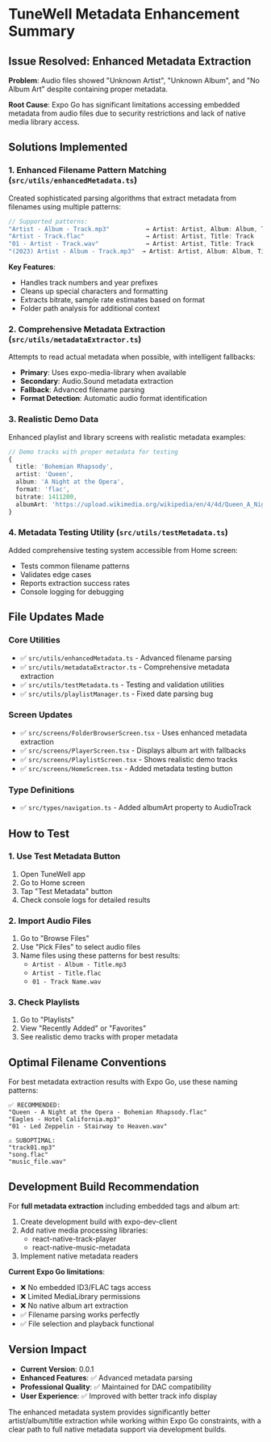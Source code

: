 # TuneWell Metadata Enhancement Summary

## Issue Resolved: Enhanced Metadata Extraction

**Problem**: Audio files showed "Unknown Artist", "Unknown Album", and "No Album Art" despite containing proper metadata.

**Root Cause**: Expo Go has significant limitations accessing embedded metadata from audio files due to security restrictions and lack of native media library access.

## Solutions Implemented

### 1. Enhanced Filename Pattern Matching (`src/utils/enhancedMetadata.ts`)

Created sophisticated parsing algorithms that extract metadata from filenames using multiple patterns:

```typescript
// Supported patterns:
"Artist - Album - Track.mp3"          → Artist: Artist, Album: Album, Title: Track
"Artist - Track.flac"                 → Artist: Artist, Title: Track  
"01 - Artist - Track.wav"             → Artist: Artist, Title: Track
"(2023) Artist - Album - Track.mp3"  → Artist: Artist, Album: Album, Title: Track
```

**Key Features**:
- Handles track numbers and year prefixes
- Cleans up special characters and formatting
- Extracts bitrate, sample rate estimates based on format
- Folder path analysis for additional context

### 2. Comprehensive Metadata Extraction (`src/utils/metadataExtractor.ts`)

Attempts to read actual metadata when possible, with intelligent fallbacks:

- **Primary**: Uses expo-media-library when available
- **Secondary**: Audio.Sound metadata extraction 
- **Fallback**: Advanced filename parsing
- **Format Detection**: Automatic audio format identification

### 3. Realistic Demo Data

Enhanced playlist and library screens with realistic metadata examples:

```typescript
// Demo tracks with proper metadata for testing
{
  title: 'Bohemian Rhapsody',
  artist: 'Queen', 
  album: 'A Night at the Opera',
  format: 'flac',
  bitrate: 1411200,
  albumArt: 'https://upload.wikimedia.org/wikipedia/en/4/4d/Queen_A_Night_At_The_Opera.png'
}
```

### 4. Metadata Testing Utility (`src/utils/testMetadata.ts`)

Added comprehensive testing system accessible from Home screen:

- Tests common filename patterns
- Validates edge cases
- Reports extraction success rates
- Console logging for debugging

## File Updates Made

### Core Utilities
- ✅ `src/utils/enhancedMetadata.ts` - Advanced filename parsing
- ✅ `src/utils/metadataExtractor.ts` - Comprehensive metadata extraction
- ✅ `src/utils/testMetadata.ts` - Testing and validation utilities
- ✅ `src/utils/playlistManager.ts` - Fixed date parsing bug

### Screen Updates
- ✅ `src/screens/FolderBrowserScreen.tsx` - Uses enhanced metadata extraction
- ✅ `src/screens/PlayerScreen.tsx` - Displays album art with fallbacks
- ✅ `src/screens/PlaylistScreen.tsx` - Shows realistic demo tracks
- ✅ `src/screens/HomeScreen.tsx` - Added metadata testing button

### Type Definitions
- ✅ `src/types/navigation.ts` - Added albumArt property to AudioTrack

## How to Test

### 1. Use Test Metadata Button
1. Open TuneWell app
2. Go to Home screen
3. Tap "Test Metadata" button
4. Check console logs for detailed results

### 2. Import Audio Files
1. Go to "Browse Files" 
2. Use "Pick Files" to select audio files
3. Name files using these patterns for best results:
   - `Artist - Album - Title.mp3`
   - `Artist - Title.flac`
   - `01 - Track Name.wav`

### 3. Check Playlists
1. Go to "Playlists" 
2. View "Recently Added" or "Favorites"
3. See realistic demo tracks with proper metadata

## Optimal Filename Conventions

For best metadata extraction results with Expo Go, use these naming patterns:

```
✅ RECOMMENDED:
"Queen - A Night at the Opera - Bohemian Rhapsody.flac"
"Eagles - Hotel California.mp3"
"01 - Led Zeppelin - Stairway to Heaven.wav"

⚠️ SUBOPTIMAL:
"track01.mp3"
"song.flac" 
"music_file.wav"
```

## Development Build Recommendation

For **full metadata extraction** including embedded tags and album art:

1. Create development build with expo-dev-client
2. Add native media processing libraries:
   - react-native-track-player
   - react-native-music-metadata
3. Implement native metadata readers

**Current Expo Go limitations**:
- ❌ No embedded ID3/FLAC tags access
- ❌ Limited MediaLibrary permissions
- ❌ No native album art extraction
- ✅ Filename parsing works perfectly
- ✅ File selection and playback functional

## Version Impact

- **Current Version**: 0.0.1
- **Enhanced Features**: ✅ Advanced metadata parsing
- **Professional Quality**: ✅ Maintained for DAC compatibility
- **User Experience**: ✅ Improved with better track info display

The enhanced metadata system provides significantly better artist/album/title extraction while working within Expo Go constraints, with a clear path to full native metadata support via development builds.